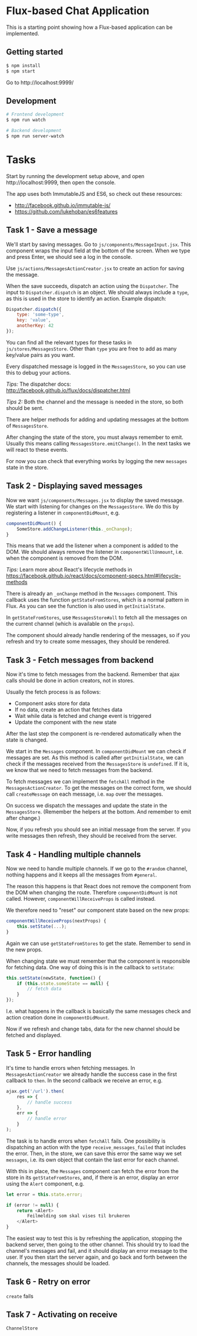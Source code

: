 # Flux-based Chat Application

This is a starting point showing how a Flux-based application can be implemented.

## Getting started

```sh
$ npm install
$ npm start
```

Go to http://localhost:9999/

## Development

```sh
# Frontend development
$ npm run watch

# Backend development
$ npm run server-watch
```

# Tasks

Start by running the development setup above, and open http://localhost:9999,
then open the console.

The app uses both ImmutableJS and ES6, so check out these resources:

* http://facebook.github.io/immutable-js/
* https://github.com/lukehoban/es6features

## Task 1 - Save a message

We'll start by saving messages. Go to `js/components/MessageInput.jsx`.
This component wraps the input field at the bottom of the screen. When we type
and press Enter, we should see a log in the console.

Use `js/actions/MessagesActionCreator.jsx` to create an action for saving the message.

When the save succeeds, dispatch an action using the `Dispatcher`. The input to
`Dispatcher.dispatch` is an object. We should always include a `type`, as this
is used in the store to identify an action. Example dispatch:

```js
Dispatcher.dispatch({
    type: 'some-type',
    key: 'value',
    anotherKey: 42
});
```

You can find all the relevant types for these tasks in `js/stores/MessagesStore`.
Other than `type` you are free to add as many key/value pairs as you want.

Every dispatched message is logged in the `MessagesStore`, so you can use this
to debug your actions.

_Tips:_ The dispatcher docs: http://facebook.github.io/flux/docs/dispatcher.html

_Tips 2:_ Both the channel and the message is needed in the store, so both should
be sent.

There are helper methods for adding and updating messages at the bottom
of `MessagesStore`.

After changing the state of the store, you must always remember to emit. Usually
this means calling `MessagesStore.emitChange()`. In the next tasks we will react
to these events.

For now you can check that everything works by logging the new `messages` state
in the store.

## Task 2 - Displaying saved messages

Now we want `js/components/Messages.jsx` to display the saved message. We start
with listening for changes on the `MessagesStore`. We do this by registering a
listener in `componentDidMount`, e.g.

```js
componentDidMount() {
    SomeStore.addChangeListener(this._onChange);
}
```

This means that we add the listener when a component is added to the DOM. We
should always remove the listener in `componentWillUnmount`, i.e. when the
component is removed from the DOM.

_Tips:_ Learn more about React's lifecycle methods in
https://facebook.github.io/react/docs/component-specs.html#lifecycle-methods

There is already an `_onChange` method in the `Messages` component.
This callback uses the function `getStateFromStores`, which is a normal pattern
in Flux. As you can see the function is also used in `getInitialState`.

In `getStateFromStores`, use `MessagesStore#all` to fetch all the messages on
the current channel (which is available on the `props`).

The component should already handle rendering of the messages, so if you refresh
and try to create some messages, they should be rendered.

## Task 3 - Fetch messages from backend

Now it's time to fetch messages from the backend. Remember that ajax calls
should be done in action creators, not in stores.

Usually the fetch process is as follows:

- Component asks store for data
- If no data, create an action that fetches data
- Wait while data is fetched and change event is triggered
- Update the component with the new state

After the last step the component is re-rendered automatically when the state
is changed.

We start in the `Messages` component. In `componentDidMount` we can check if
messages are set. As this method is called after `getInitialState`, we can check
if the messages received from the `MessagesStore` is `undefined`. If it is, we
know that we need to fetch messages from the backend.

To fetch messages we can implement the `fetchAll` method in the
`MessagesActionCreator`. To get the messages on the correct form, we should
call `createMessage` on each message, i.e. `map` over the messages.

On success we dispatch the messages and update the state in the `MessagesStore`.
(Remember the helpers at the bottom. And remember to emit after change.)

Now, if you refresh you should see an initial message from the server.
If you write messages then refresh, they should be received from the server.

## Task 4 - Handling multiple channels

Now we need to handle multiple channels. If we go to the `#random` channel,
nothing happens and it keeps all the messages from `#general`.

The reason this happens is that React does not remove the component from
the DOM when changing the route. Therefore `componentDidMount` is not called.
However, `componentWillReceiveProps` is called instead.

We therefore need to "reset" our component state based on the new props:

```js
componentWillReceiveProps(nextProps) {
    this.setState(...);
}
```

Again we can use `getStateFromStores` to get the state. Remember to send in
the new props.

When changing state we must remember that the component is responsible for
fetching data. One way of doing this is in the callback to `setState`:

```js
this.setState(newState, function() {
    if (this.state.someState == null) {
        // fetch data
    }
});
```

I.e. what happens in the callback is basically the same messages check
and action creation done in `componentDidMount`.

Now if we refresh and change tabs, data for the new channel should be fetched
and displayed.

## Task 5 - Error handling

It's time to handle errors when fetching messages. In `MessagesActionCreator`
we already handle the success case in the first callback to `then`. In the
second callback we receive an error, e.g.

```js
ajax.get('/url').then(
    res => {
        // handle success
    },
    err => {
        // handle error
    }
);
```

The task is to handle errors when `fetchAll` fails. One possibility is dispatching
an action with the type `receive_messages_failed` that includes the error. Then,
in the store, we can save this error the same way we set `messages`, i.e. its
own object that contain the last error for each channel.

With this in place, the `Messages` component can fetch the error from the store
in its `getStateFromStores`, and, if there is an error, display an error using
the `Alert` component, e.g.

```js
let error = this.state.error;

if (error != null) {
    return <Alert>
        Feilmelding som skal vises til brukeren
    </Alert>
}
```

The easiest way to test this is by refreshing the application, stopping the
backend server, then going to the other channel. This should try to load the
channel's messages and fail, and it should display an error message to the user.
If you then start the server again, and go back and forth between the channels,
the messages should be loaded.

## Task 6 - Retry on error

`create` fails

## Task 7 - Activating on receive

`ChannelStore`

